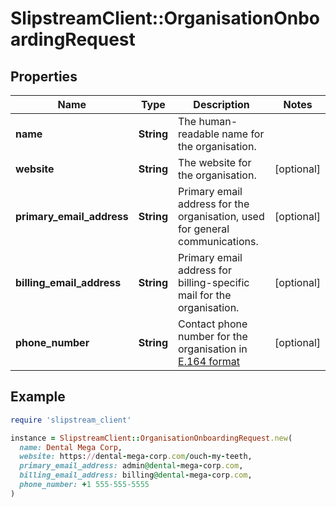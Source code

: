 # SlipstreamClient::OrganisationOnboardingRequest

## Properties

| Name | Type | Description | Notes |
| ---- | ---- | ----------- | ----- |
| **name** | **String** | The human-readable name for the organisation. |  |
| **website** | **String** | The website for the organisation. | [optional] |
| **primary_email_address** | **String** | Primary email address for the organisation, used for general communications. | [optional] |
| **billing_email_address** | **String** | Primary email address for billing-specific mail for the organisation. | [optional] |
| **phone_number** | **String** | Contact phone number for the organisation in [E.164 format](https://en.wikipedia.org/wiki/E.164) | [optional] |

## Example

```ruby
require 'slipstream_client'

instance = SlipstreamClient::OrganisationOnboardingRequest.new(
  name: Dental Mega Corp,
  website: https://dental-mega-corp.com/ouch-my-teeth,
  primary_email_address: admin@dental-mega-corp.com,
  billing_email_address: billing@dental-mega-corp.com,
  phone_number: +1 555-555-5555
)
```

